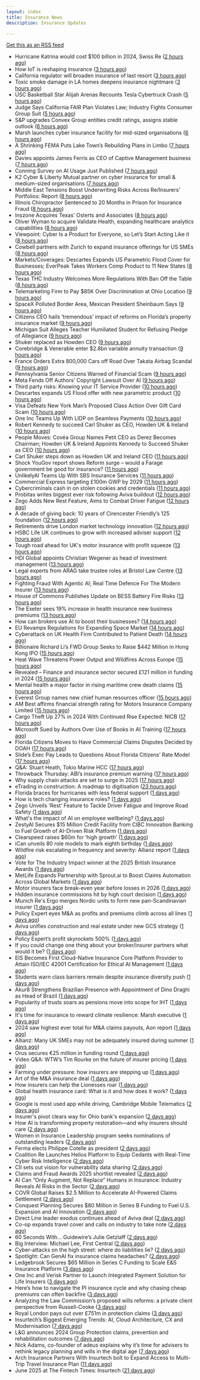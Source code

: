 ```yaml
---
layout: index
title: Insurance News
description: Insurance Updates

---
```


[Get this as an RSS feed](/insurance.rss)

<!-- news_marker starts -->
- Hurricane Katrina would cost $100 billion in 2024, Swiss Re ([2 hours ago](https://www.dig-in.com/news/hurricane-katrina-would-cost-100-billion-in-2024-swiss-re))
- How IoT is reshaping insurance ([3 hours ago](https://www.dig-in.com/opinion/how-internet-of-things-is-reshaping-insurance))
- California regulator will broaden insurance of last resort ([3 hours ago](https://www.dig-in.com/news/california-regulator-will-broaden-insurance-of-last-resort))
- Toxic smoke damage in LA homes deepens insurance nightmare ([3 hours ago](https://www.dig-in.com/articles/toxic-smoke-damage-in-la-homes-deepens-insurance-nightmare))
- USC Basketball Star Alijah Arenas Recounts Tesla Cybertruck Crash ([5 hours ago](https://www.insurancejournal.com/news/west/2025/06/26/829334.htm))
- Judge Says California FAIR Plan Violates Law; Industry Fights Consumer Group Suit ([5 hours ago](https://www.insurancejournal.com/news/west/2025/06/26/829324.htm))
- S&P upgrades Convex Group entities credit ratings, assigns stable outlook ([6 hours ago](https://www.reinsurancene.ws/sp-upgrades-convex-group-entities-credit-ratings-assigns-stable-outlook/))
- Marsh launches cyber insurance facility for mid-sized organisations ([6 hours ago](https://www.reinsurancene.ws/marsh-launches-cyber-insurance-facility-for-mid-sized-organisations/))
- A Shrinking FEMA Puts Lake Town’s Rebuilding Plans in Limbo ([7 hours ago](https://www.insurancejournal.com/news/southeast/2025/06/26/829317.htm))
- Davies appoints James Ferris as CEO of Captive Management business ([7 hours ago](https://www.reinsurancene.ws/davies-appoints-james-ferris-as-ceo-of-captive-management-business/))
- Conning Survey on AI Usage Just Published ([7 hours ago](https://insurance-edge.net/2025/06/26/conning-survey-on-ai-usage-just-published/))
- K2 Cyber & Liberty Mutual partner on cyber insurance for small & medium-sized organisations ([7 hours ago](https://www.reinsurancene.ws/k2-cyber-liberty-mutual-partner-on-cyber-insurance-for-small-medium-sized-organisations/))
- Middle East Tensions Boost Underwriting Risks Across Re/Insurers’ Portfolios: Report ([8 hours ago](https://www.insurancejournal.com/news/international/2025/06/26/829308.htm))
- Illinois Chiropractor Sentenced to 20 Months in Prison for Insurance Fraud ([8 hours ago](https://www.insurancejournal.com/news/midwest/2025/06/26/829294.htm))
- Inszone Acquires Texas’ Osterts and Associates ([8 hours ago](https://www.insurancejournal.com/news/southcentral/2025/06/26/829289.htm))
- Oliver Wyman to acquire Validate Health, expanding healthcare analytics capabilities ([8 hours ago](https://www.reinsurancene.ws/oliver-wyman-to-acquire-validate-health-expanding-healthcare-analytics-capabilities/))
- Viewpoint: Cyber Is a Product for Everyone, so Let’s Start Acting Like it ([8 hours ago](https://www.insurancejournal.com/news/national/2025/06/26/829305.htm))
- Cowbell partners with Zurich to expand insurance offerings for US SMEs ([8 hours ago](https://www.reinsurancene.ws/cowbell-partners-with-zurich-to-expand-insurance-offerings-for-us-smes/))
- Markets/Coverages: Descartes Expands US Parametric Flood Cover for Businesses; EverPeak Takes Workers Comp Product to 11 New States ([8 hours ago](https://www.insurancejournal.com/news/national/2025/06/26/829271.htm))
- Texas THC Industry Welcomes More Regulations With Ban Off the Table ([8 hours ago](https://www.insurancejournal.com/news/southcentral/2025/06/26/829286.htm))
- Telemarketing Firm to Pay $85K Over Discrimination at Ohio Location ([9 hours ago](https://www.insurancejournal.com/news/midwest/2025/06/26/829283.htm))
- SpaceX Polluted Border Area, Mexican President Sheinbaum Says ([9 hours ago](https://www.insurancejournal.com/news/southcentral/2025/06/26/829276.htm))
- Citizens CEO hails ‘tremendous’ impact of reforms on Florida’s property insurance market ([9 hours ago](https://www.reinsurancene.ws/citizens-ceo-hails-tremendous-impact-of-reforms-on-floridas-property-insurance-market/))
- Michigan Suit Alleges Teacher Humiliated Student for Refusing Pledge of Allegiance ([9 hours ago](https://www.insurancejournal.com/blogs/agency-success/2025/06/26/829273.htm))
- Shuker replaced as Howden CEO ([9 hours ago](https://www.insurancebusinessmag.com/uk/news/breaking-news/shuker-replaced-as-howden-ceo-540607.aspx))
- Corebridge & Venerable enter $2.8bn variable annuity transaction ([9 hours ago](https://www.reinsurancene.ws/corebridge-venerable-enter-2-8bn-variable-annuity-transaction/))
- France Orders Extra 800,000 Cars off Road Over Takata Airbag Scandal ([9 hours ago](https://www.insurancejournal.com/news/international/2025/06/26/829268.htm))
- Pennsylvania Senior Citizens Warned of Financial Scam ([9 hours ago](https://www.insurancejournal.com/news/east/2025/06/26/829264.htm))
- Meta Fends Off Authors’ Copyright Lawsuit Over AI ([9 hours ago](https://www.insurancejournal.com/news/national/2025/06/26/829261.htm))
- Third party risks: Knowing your IT Service Provider ([10 hours ago](https://www.insurancebusinessmag.com/uk/news/cyber/third-party-risks-knowing-your-it-service-provider-540602.aspx))
- Descartes expands US Flood offer with new parametric product ([10 hours ago](https://www.reinsurancene.ws/descartes-expands-us-flood-offer-with-new-parametric-product/))
- Visa Defeats New York Man’s Proposed Class Action Over Gift Card Scam ([10 hours ago](https://www.insurancejournal.com/news/east/2025/06/26/829255.htm))
- One Inc Teams Up With LIDP on Seamless Payments ([10 hours ago](https://insurance-edge.net/2025/06/26/one-inc-teams-up-with-lidp-on-seamless-payments/))
- Robert Kennedy to succeed Carl Shuker as CEO, Howden UK & Ireland ([10 hours ago](https://www.reinsurancene.ws/robert-kennedy-to-succeed-carl-shuker-as-ceo-howden-uk-ireland/))
- People Moves: Covéa Group Names Petit CEO as Derez Becomes Chairman; Howden UK & Ireland Appoints Kennedy to Succeed Shuker as CEO ([10 hours ago](https://www.insurancejournal.com/news/international/2025/06/26/829245.htm))
- Carl Shuker steps down as Howden UK and Ireland CEO ([11 hours ago](https://www.postonline.co.uk/news/7958018/carl-shuker-steps-down-as-howden-uk-and-ireland-ceo))
- Shock YouGov report shows Reform surge – would a Farage government be good for insurance? ([11 hours ago](https://www.insurancebusinessmag.com/uk/news/breaking-news/shock-yougov-report-shows-reform-surge--would-a-farage-government-be-good-for-insurance-540586.aspx))
- UnlikelyAI Teams Up With SBS Insurance Services ([11 hours ago](https://insurance-edge.net/2025/06/26/unlikelyai-teams-up-with-sbs-insurance-services/))
- Commercial Express targeting £100m GWP by 2029 ([11 hours ago](https://www.postonline.co.uk/commercial/7957991/commercial-express-targeting-%C2%A3100m-gwp-by-2029))
- Cybercriminals cash in on stolen cookies and credentials ([11 hours ago](https://www.insurancebusinessmag.com/uk/news/breaking-news/cybercriminals-cash-in-on-stolen-cookies-and-credentials-540627.aspx))
- Probitas writes biggest ever risk following Aviva buildout ([12 hours ago](https://www.postonline.co.uk/commercial/7958003/probitas-writes-biggest-ever-risk-following-aviva-buildout))
- Zego Adds New Rest Feature, Aims to Combat Driver Fatigue ([12 hours ago](https://insurance-edge.net/2025/06/26/zego-adds-new-rest-feature-aims-to-combat-driver-fatigue/))
- A decade of giving back: 10 years of Cirencester Friendly’s 125 foundation ([12 hours ago](https://ifamagazine.com/a-decade-of-giving-back-10-years-of-cirencester-friendlys-125-foundation/))
- Retirements drive London market technology innovation ([12 hours ago](https://www.postonline.co.uk/technology/7957993/retirements-drive-london-market-technology-innovation))
- HSBC Life UK continues to grow with increased adviser support ([12 hours ago](https://ifamagazine.com/hsbc-life-uk-continues-to-grow-with-increased-adviser-support/))
- Tough road ahead for UK's motor insurance with profit squeeze ([13 hours ago](https://www.insurancebusinessmag.com/uk/news/auto-motor/tough-road-ahead-for-uks-motor-insurance-with-profit-squeeze-540573.aspx))
- HDI Global appoints Christian Wegener as head of investment management ([13 hours ago](https://www.insurancebusinessmag.com/uk/news/breaking-news/hdi-global-appoints-christian-wegener-as-head-of-investment-management-540572.aspx))
- Legal experts from ARAG take trustee roles at Bristol Law Centre ([13 hours ago](https://www.insurancebusinessmag.com/uk/news/breaking-news/legal-experts-from-arag-take-trustee-roles-at-bristol-law-centre-540571.aspx))
- Fighting Fraud With Agentic AI; Real Time Defence For The Modern Insurer ([13 hours ago](https://insurance-edge.net/2025/06/26/fighting-fraud-with-agentic-ai-real-time-defence-for-the-modern-insurer/))
- House of Commons Publishes Update on BESS Battery Fire Risks ([13 hours ago](https://insurance-edge.net/2025/06/26/house-of-commons-publishes-update-on-bess-battery-fire-risks/))
- The Exeter sees 19% increase in health insurance new business premiums ([13 hours ago](https://ifamagazine.com/the-exeter-sees-19-increase-in-health-insurance-new-business-premiums/))
- How can brokers use AI to boost their businesses? ([14 hours ago](https://www.insurancebusinessmag.com/uk/tv/how-can-brokers-use-ai-to-boost-their-businesses-540567.aspx))
- EU Revamps Regulations for Expanding Space Market ([14 hours ago](https://www.insurancejournal.com/news/international/2025/06/26/829240.htm))
- Cyberattack on UK Health Firm Contributed to Patient Death ([14 hours ago](https://www.insurancejournal.com/news/international/2025/06/26/829229.htm))
- Billionaire Richard Li’s FWD Group Seeks to Raise $442 Million in Hong Kong IPO ([15 hours ago](https://www.insurancejournal.com/news/international/2025/06/26/829226.htm))
- Heat Wave Threatens Power Output and Wildfires Across Europe ([15 hours ago](https://www.insurancejournal.com/news/international/2025/06/26/829145.htm))
- Revealed – Finance and insurance sector secured £121 million in funding in 2024 ([15 hours ago](https://www.insurancebusinessmag.com/uk/news/breaking-news/revealed--finance-and-insurance-sector-secured-121-million-in-funding-in-2024-540557.aspx))
- Mental health a major factor in rising maritime crew death claims ([15 hours ago](https://www.insurancebusinessmag.com/uk/news/marine/mental-health-a-major-factor-in-rising-maritime-crew-death-claims-540555.aspx))
- Everest Group names new chief human resources officer ([15 hours ago](https://www.insurancebusinessmag.com/uk/news/breaking-news/everest-group-names-new-chief-human-resources-officer-540549.aspx))
- AM Best affirms financial strength rating for Motors Insurance Company Limited ([15 hours ago](https://www.insurancebusinessmag.com/uk/news/auto-motor/am-best-affirms-financial-strength-rating-for-motors-insurance-company-limited-540546.aspx))
- Cargo Theft Up 27% in 2024 With Continued Rise Expected: NICB ([17 hours ago](https://www.insurancejournal.com/news/national/2025/06/26/829178.htm))
- Microsoft Sued by Authors Over Use of Books in AI Training ([17 hours ago](https://www.insurancejournal.com/news/national/2025/06/26/829185.htm))
- Florida Citizens Moves to Have Commercial Claims Disputes Decided by DOAH ([17 hours ago](https://www.insurancejournal.com/news/southeast/2025/06/26/829201.htm))
- Slide’s Exec Pay Leads to Questions About Florida Citizens’ Rate Model ([17 hours ago](https://www.insurancejournal.com/news/southeast/2025/06/26/829191.htm))
- Q&A: Stuart Heath, Tokio Marine HCC ([17 hours ago](https://www.postonline.co.uk/lloyd%E2%80%99slondon/7957582/qa-stuart-heath-tokio-marine-hcc))
- Throwback Thursday: ABI’s insurance premium warning ([17 hours ago](https://www.postonline.co.uk/personal/7956732/throwback-thursday-abi%E2%80%99s-insurance-premium-warning))
- Why supply chain attacks are set to surge in 2025 ([17 hours ago](https://www.postonline.co.uk/technology/7957905/why-supply-chain-attacks-are-set-to-surge-in-2025))
- eTrading in construction: A roadmap to digitisation ([23 hours ago](https://www.insurancebusinessmag.com/uk/news/construction-engineering/etrading-in-construction-a-roadmap-to-digitisation-540304.aspx))
- Florida braces for hurricanes with less federal support ([1 days ago](https://www.dig-in.com/news/florida-braces-for-hurricanes-with-less-federal-support))
- How is tech changing insurance roles? ([1 days ago](https://www.dig-in.com/news/how-is-tech-changing-insurance-roles))
- Zego Unveils ‘Rest’ Feature to Tackle Driver Fatigue and Improve Road Safety ([1 days ago](https://www.insurtechinsights.com/zego-unveils-rest-feature-to-tackle-driver-fatigue-and-improve-road-safety/))
- What's the impact of AI on employee wellbeing? ([1 days ago](https://www.insurancebusinessmag.com/uk/business-strategy/whats-the-impact-of-ai-on-employee-wellbeing-540475.aspx))
- ZestyAI Secures $15 Million Credit Facility from CIBC Innovation Banking to Fuel Growth of AI-Driven Risk Platform ([1 days ago](https://www.insurtechinsights.com/zestyai-secures-15-million-credit-facility-from-cibc-innovation-banking-to-fuel-growth-of-ai-driven-risk-platform/))
- Clearspeed raises $60m for ‘high growth’ ([1 days ago](https://www.postonline.co.uk/technology/7958000/clearspeed-raises-60m-for-%E2%80%98high-growth%E2%80%99))
- iCan unveils 80 role models to mark eighth birthday ([1 days ago](https://www.postonline.co.uk/people/7958001/ican-unveils-80-role-models-to-mark-eighth-birthday))
- Wildfire risk escalating in frequency and severity: Allianz report ([1 days ago](https://www.insurancebusinessmag.com/uk/news/catastrophe/wildfire-risk-escalating-in-frequency-and-severity-allianz-report-540432.aspx))
- Vote for The Industry Impact winner at the 2025 British Insurance Awards ([1 days ago](https://www.postonline.co.uk/commercial/7957980/vote-for-the-industry-impact-winner-at-the-2025-british-insurance-awards))
- MetLife Expands Partnership with Sprout.ai to Boost Claims Automation Across Global Markets ([1 days ago](https://www.insurtechinsights.com/metlife-expands-partnership-with-sprout-ai-to-boost-claims-automation-across-global-markets/))
- Motor insurers face break-even year before losses in 2026 ([1 days ago](https://www.postonline.co.uk/personal/7957998/motor-insurers-face-break-even-year-before-losses-in-2026))
- Hidden insurance commissions hit by high court decision ([1 days ago](https://www.insurancebusinessmag.com/uk/news/property-insurance/hidden-insurance-commissions-hit-by-high-court-decision-540421.aspx))
- Munich Re's Ergo merges Nordic units to form new pan-Scandinavian insurer ([1 days ago](https://www.insurancebusinessmag.com/uk/news/breaking-news/munich-res-ergo-merges-nordic-units-to-form-new-panscandinavian-insurer-540420.aspx))
- Policy Expert eyes M&A as profits and premiums climb across all lines ([1 days ago](https://www.insurancebusinessmag.com/uk/news/breaking-news/policy-expert-eyes-manda-as-profits-and-premiums-climb-across-all-lines-540419.aspx))
- Aviva unifies construction and real estate under new GCS strategy ([1 days ago](https://www.insurancebusinessmag.com/uk/news/construction-engineering/aviva-unifies-construction-and-real-estate-under-new-gcs-strategy-540418.aspx))
- Policy Expert’s profit skyrockets 500% ([1 days ago](https://www.postonline.co.uk/news/7957999/policy-expert%E2%80%99s-profit-skyrockets-500))
- If you could change one thing about your broker/insurer partners what would it be? ([1 days ago](https://www.insurancebusinessmag.com/uk/tv/if-you-could-change-one-thing-about-your-brokerinsurer-partners-what-would-it-be-540407.aspx))
- EIS Becomes First Cloud-Native Insurance Core Platform Provider to Attain ISO/IEC 42001 Certification for Ethical AI Management ([1 days ago](https://www.insurtechinsights.com/eis-becomes-first-cloud-native-insurance-core-platform-provider-to-attain-iso-iec-42001-certification-for-ethical-ai-management/))
- Students warn class barriers remain despite insurance diversity push ([1 days ago](https://www.postonline.co.uk/people/7957987/students-warn-class-barriers-remain-despite-insurance-diversity-push))
- Akur8 Strengthens Brazilian Presence with Appointment of Dino Draghi as Head of Brazil ([1 days ago](https://www.insurtechinsights.com/akur8-strengthens-brazilian-presence-with-appointment-of-dino-draghi-as-head-of-brazil/))
- Popularity of trusts soars as pensions move into scope for IHT ([1 days ago](https://ifamagazine.com/popularity-of-trusts-soars-as-pensions-move-into-scope-for-iht/))
- It's time for insurance to reward climate resilience: Marsh executive ([1 days ago](https://www.insurancebusinessmag.com/uk/news/breaking-news/its-time-for-insurance-to-reward-climate-resilience-marsh-executive-540381.aspx))
- 2024 saw highest ever total for M&A claims payouts, Aon report ([1 days ago](https://www.insurancebusinessmag.com/uk/news/breaking-news/2024-saw-highest-ever-total-for-manda-claims-payouts-aon-report-540374.aspx))
- Allianz: Many UK SMEs may not be adequately insured during summer ([1 days ago](https://www.insurancebusinessmag.com/uk/news/business-resilience/allianz-many-uk-smes-may-not-be-adequately-insured-during-summer-540369.aspx))
- Orus secures €25 million in funding round ([1 days ago](https://www.insurancebusinessmag.com/uk/news/breaking-news/orus-secures-25-million-in-funding-round-540368.aspx))
- Video Q&A: WTW’s Tim Rourke on the future of insurer pricing ([1 days ago](https://www.postonline.co.uk/market-access/technology/7957884/video-qa-wtw%E2%80%99s-tim-rourke-on-the-future-of-insurer-pricing))
- Farming under pressure: how insurers are stepping up ([1 days ago](https://www.postonline.co.uk/commercial/7957860/farming-under-pressure-how-insurers-are-stepping-up))
- Art of the M&A insurance deal ([1 days ago](https://www.postonline.co.uk/commercial/7957730/art-of-the-ma-insurance-deal))
- How insurers can help the Lionesses roar ([1 days ago](https://www.postonline.co.uk/claims/7957499/how-insurers-can-help-the-lionesses-roar))
- Global health insurance card: What is it and how does it work? ([1 days ago](https://www.insurancebusinessmag.com/uk/guides/global-health-insurance-card-what-is-it-and-how-does-it-work-439350.aspx))
- Google is most used app while driving, Cambridge Mobile Telematics ([2 days ago](https://www.dig-in.com/news/google-most-used-while-driving-cambridge-mobile-telematics))
- Insurer's pivot clears way for Ohio bank's expansion ([2 days ago](https://www.dig-in.com/news/insurers-pivot-clears-way-for-ohio-banks-expansion))
- How AI is transforming property restoration—and why insurers should care ([2 days ago](https://www.dig-in.com/opinion/how-ai-is-transforming-property-restoration))
- Women in Insurance Leadership program seeks nominations of outstanding leaders ([2 days ago](https://www.dig-in.com/news/2025-women-in-insurance-leadership-nominations-open))
- Ferma elects Philippe Cotelle as president ([2 days ago](https://www.postonline.co.uk/risk-management/7957992/ferma-elects-philippe-cotelle-as-president))
- Coalition Re Launches Helios Platform to Equip Cedants with Real-Time Cyber Risk Intelligence ([2 days ago](https://www.insurtechinsights.com/coalition-re-launches-helios-platform-to-equip-cedants-with-real-time-cyber-risk-intelligence/))
- CII sets out vision for vulnerability data sharing ([2 days ago](https://ifamagazine.com/cii-sets-out-vision-for-vulnerability-data-sharing/))
- Claims and Fraud Awards 2025 shortlist revealed ([2 days ago](https://www.postonline.co.uk/claims/7957977/claims-and-fraud-awards-2025-shortlist-revealed))
- AI Can “Only Augment, Not Replace” Humans in Insurance: Industry Reveals AI Risks in the Sector ([2 days ago](https://thefintechtimes.com/ai-can-only-augment-not-replace-humans-in-insurance-industry-reveals-ai-risks-in-the-sector/))
- COVR Global Raises $2.5 Million to Accelerate AI-Powered Claims Settlement ([2 days ago](https://www.insurtechinsights.com/covr-global-raises-2-5-million-to-accelerate-ai-powered-claims-settlement/))
- Conquest Planning Secures $80 Million in Series B Funding to Fuel U.S. Expansion and AI Innovation ([2 days ago](https://www.insurtechinsights.com/conquest-planning-secures-80-million-in-series-b-funding-to-fuel-u-s-expansion-and-ai-innovation/))
- Direct Line leader exodus continues ahead of Aviva deal ([2 days ago](https://www.postonline.co.uk/news/7957990/direct-line-leader-exodus-continues-ahead-of-aviva-deal))
- Co-op expands travel cover and calls on industry to take note ([2 days ago](https://www.postonline.co.uk/personal/7957986/co-op-expands-travel-cover-and-calls-on-industry-to-take-note))
- 60 Seconds With... Guidewire’s Julie Getzlaff ([2 days ago](https://www.postonline.co.uk/technology/7957616/60-seconds-with-guidewire%E2%80%99s-julie-getzlaff))
- Big Interview: Michael Lee, First Central ([2 days ago](https://www.postonline.co.uk/personal/7957823/big-interview-michael-lee-first-central))
- Cyber-attacks on the high street: where do liabilities lie? ([2 days ago](https://www.postonline.co.uk/commercial/7957856/cyber-attacks-on-the-high-street-where-do-liabilities-lie))
- Spotlight: Can GenAI fix insurance claims headaches? ([2 days ago](https://www.postonline.co.uk/market-access/7957902/spotlight-can-genai-fix-insurance-claims-headaches))
- Ledgebrook Secures $65 Million in Series C Funding to Scale E&S Insurance Platform ([3 days ago](https://www.insurtechinsights.com/ledgebrook-secures-65-million-in-series-c-funding-to-scale-es-insurance-platform/))
- One Inc and Verisk Partner to Launch Integrated Payment Solution for Life Insurers ([3 days ago](https://www.insurtechinsights.com/one-inc-and-verisk-partner-to-launch-integrated-payment-solution-for-life-insurers/))
- Here’s how to navigate the PI insurance cycle and why chasing cheap premiums can often backfire ([3 days ago](https://ifamagazine.com/advisers-heres-how-to-navigate-the-pi-insurance-cycle-and-why-chasing-cheap-premiums-can-often-backfire/))
- Analyzing the Law Commission’s proposed wills reforms: a private client perspective from Russell-Cooke ([3 days ago](https://ifamagazine.com/analyzing-the-law-commissions-proposed-wills-reforms-a-private-client-perspective-from-russell-cooke/))
- Royal London pays out over £751m in protection claims ([3 days ago](https://ifamagazine.com/royal-london-pays-out-over-751m-in-protection-claims/))
- Insurtech’s Biggest Emerging Trends: AI, Cloud Architecture, CX and Modernisation ([7 days ago](https://thefintechtimes.com/insurtech-biggest-emerging-trends-ai-cloud-architecture-cx-and-data/))
- L&G announces 2024 Group Protection claims, prevention and rehabilitation outcomes ([7 days ago](https://ifamagazine.com/lg-announces-2024-group-protection-claims-prevention-and-rehabilitation-outcomes/))
- Nick Adams, co-founder of adeus explains why it’s time for advisers to rethink legacy planning and wills in the digital age ([7 days ago](https://ifamagazine.com/nick-adams-co-founder-of-adeus-explains-why-its-time-for-advisers-to-rethink-legacy-planning-and-wills-in-the-digital-age/))
- Arch Insurance Partners With Insurtech bolt to Expand Access to Multi-Trip Travel Insurance Plan ([11 days ago](https://thefintechtimes.com/arch-insurance-partners-with-insurtech-bolt-to-expand-access-to-multi-trip-travel-insurance-plan/))
- June 2025 at The Fintech Times: Insurtech ([21 days ago](https://thefintechtimes.com/june-2025-at-the-fintech-times-insurtech/))

<!-- news_marker ends -->